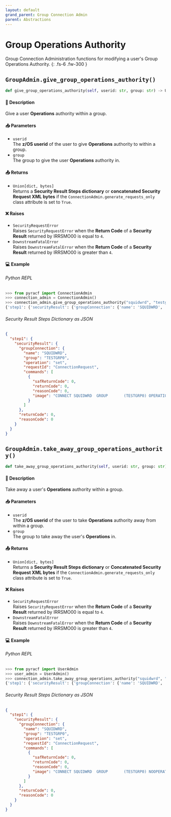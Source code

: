 ```yaml
---
layout: default
grand_parent: Group Connection Admin
parent: Abstractions
---
```


# Group Operations Authority

Group Connection Administration functions for modifying a user's Group Operations Authority. 
{: .fs-6 .fw-300 }

## `GroupAdmin.give_group_operations_authority()`

```python
def give_group_operations_authority(self, userid: str, group: str) -> Union[dict, bytes]:
```

#### 📄 Description

Give a user **Operations** authority within a group.

#### 📥 Parameters
* `userid`<br>
  The **z/OS userid** of the user to give **Operations** authority to within a group.
* `group`<br>
  The group to give the user **Operations** authority in.

#### 📤 Returns
* `Union[dict, bytes]`<br>
  Returns a **Security Result Steps dictionary** or **concatenated Security Request XML bytes** if the `ConnectionAdmin.generate_requests_only` class attribute is set to `True`.

#### ❌ Raises
* `SecurityRequestError`<br>
  Raises `SecurityRequestError` when the **Return Code** of a **Security Result** returned by IRRSMO00 is equal to `4`.
* `DownstreamFatalError`<br>
  Raises `DownstreamFatalError` when the **Return Code** of a **Security Result** returned by IRRSMO00 is greater than `4`.

#### 💻 Example

###### Python REPL
```python
>>> from pyracf import ConnectionAdmin
>>> connection_admin = ConnectionAdmin()
>>> connection_admin.give_group_operations_authority("squidwrd", "testgrp0")
{'step1': {'securityResult': {'groupConnection': {'name': 'SQUIDWRD', 'group': 'TESTGRP0', 'operation': 'set', 'requestId': 'ConnectionRequest', 'commands': [{'safReturnCode': 0, 'returnCode': 0, 'reasonCode': 0, 'image': 'CONNECT SQUIDWRD  GROUP       (TESTGRP0) OPERATIONS  '}]}, 'returnCode': 0, 'reasonCode': 0, 'runningUserid': 'testuser'}}}
```

###### Security Result Steps Dictionary as JSON
```json
{
  "step1": {
    "securityResult": {
      "groupConnection": {
        "name": "SQUIDWRD",
        "group": "TESTGRP0",
        "operation": "set",
        "requestId": "ConnectionRequest",
        "commands": [
          {
            "safReturnCode": 0,
            "returnCode": 0,
            "reasonCode": 0,
            "image": "CONNECT SQUIDWRD  GROUP       (TESTGRP0) OPERATIONS  "
          }
        ]
      },
      "returnCode": 0,
      "reasonCode": 0
    }
  }
}
```

## `GroupAdmin.take_away_group_operations_authority()`

```python
def take_away_group_operations_authority(self, userid: str, group: str) -> Union[dict, bytes]:
```

#### 📄 Description

Take away a user's **Operations** authority within a group.

#### 📥 Parameters
* `userid`<br>
  The **z/OS userid** of the user to take **Operations** authority away from within a group.
* `group`<br>
  The group to take away the user's **Operations** in.

#### 📤 Returns
* `Union[dict, bytes]`<br>
  Returns a **Security Result Steps dictionary** or **Concatenated Security Request XML bytes** if the `ConnectionAdmin.generate_requests_only` class attribute is set to `True`.

#### ❌ Raises
* `SecurityRequestError`<br>
  Raises `SecurityRequestError` when the **Return Code** of a **Security Result** returned by IRRSMO00 is equal to `4`.
* `DownstreamFatalError`<br>
  Raises `DownstreamFatalError` when the **Return Code** of a **Security Result** returned by IRRSMO00 is greater than `4`.

#### 💻 Example

###### Python REPL
```python
>>> from pyracf import UserAdmin
>>> user_admin = UserAdmin()
>>> connection_admin.take_away_group_operations_authority("squidwrd", "testgrp0")
{'step1': {'securityResult': {'groupConnection': {'name': 'SQUIDWRD', 'group': 'TESTGRP0', 'operation': 'set', 'requestId': 'ConnectionRequest', 'commands': [{'safReturnCode': 0, 'returnCode': 0, 'reasonCode': 0, 'image': 'CONNECT SQUIDWRD  GROUP       (TESTGRP0) NOOPERATIONS  '}]}, 'returnCode': 0, 'reasonCode': 0, 'runningUserid': 'testuser'}}}
```

###### Security Result Steps Dictionary as JSON
```json
{
  "step1": {
    "securityResult": {
      "groupConnection": {
        "name": "SQUIDWRD",
        "group": "TESTGRP0",
        "operation": "set",
        "requestId": "ConnectionRequest",
        "commands": [
          {
            "safReturnCode": 0,
            "returnCode": 0,
            "reasonCode": 0,
            "image": "CONNECT SQUIDWRD  GROUP       (TESTGRP0) NOOPERATIONS  "
          }
        ]
      },
      "returnCode": 0,
      "reasonCode": 0
    }
  }
}
```